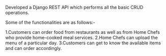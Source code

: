 Developed a Django REST API  which performs all the basic CRUD operations. 

Some of the functionalities are as follows:-

1.Customers can order food from restaurants as well as from Home Chefs who provide home-cooked meal services.
2.Home Chefs can upload the menu of a particular day.
3.Customers can get to know the available items and can order accordingly.
